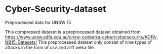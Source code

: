# Cyber-Security-dataset
Preprocessed data for UNSW 15

This compressed dataset is a preprocessed dataset obtained from https://www.unsw.adfa.edu.au/unsw-canberra-cyber/cybersecurity/ADFA-NB15-Datasets/
This preprocessed dataset only consist of nine types of attacks in the form of csv and arff weka file.
